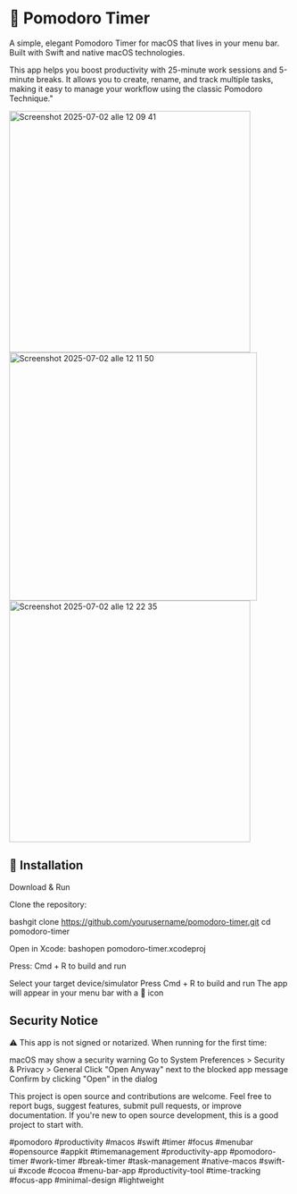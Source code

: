 # 🍅 Pomodoro Timer

A simple, elegant Pomodoro Timer for macOS that lives in your menu bar. Built with Swift and native macOS technologies.

This app helps you boost productivity with 25-minute work sessions and 5-minute breaks. It allows you to create, rename, and track multiple tasks, making it easy to manage your workflow using the classic Pomodoro Technique."

<img width="432" alt="Screenshot 2025-07-02 alle 12 09 41" src="https://github.com/user-attachments/assets/0f127f4a-9519-4f0c-9c4d-7d1bf38c9305" />

<img width="444" alt="Screenshot 2025-07-02 alle 12 11 50" src="https://github.com/user-attachments/assets/025c9a8c-9de8-482b-9c12-42f4a4ced62c" />

<img width="432" alt="Screenshot 2025-07-02 alle 12 22 35" src="https://github.com/user-attachments/assets/8ad49e6c-9a0b-42d7-84f3-4850902eed0b" />

## 🚀 Installation
Download & Run

Clone the repository:

bashgit clone https://github.com/yourusername/pomodoro-timer.git
cd pomodoro-timer

Open in Xcode:
bashopen pomodoro-timer.xcodeproj

Press: Cmd + R to build and run

Select your target device/simulator
Press Cmd + R to build and run
The app will appear in your menu bar with a 🍅 icon


## Security Notice
⚠️ This app is not signed or notarized. When running for the first time:

macOS may show a security warning
Go to System Preferences > Security & Privacy > General
Click "Open Anyway" next to the blocked app message
Confirm by clicking "Open" in the dialog


This project is open source and contributions are welcome. Feel free to report bugs, suggest features, submit pull requests, or improve documentation. If you're new to open source development, this is a good project to start with.

#pomodoro #productivity #macos #swift #timer #focus #menubar #opensource #appkit #timemanagement #productivity-app #pomodoro-timer #work-timer #break-timer #task-management #native-macos #swift-ui #xcode #cocoa #menu-bar-app #productivity-tool #time-tracking #focus-app #minimal-design #lightweight
